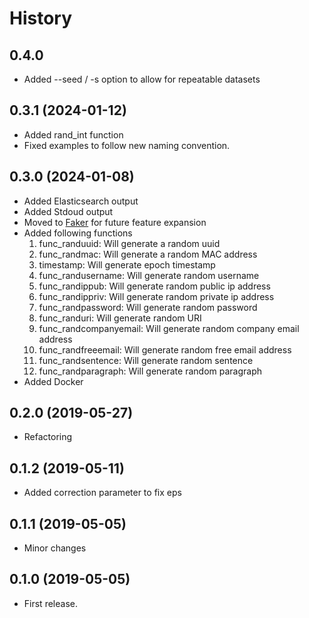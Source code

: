 # History

## 0.4.0

- Added --seed / -s option to allow for repeatable datasets

## 0.3.1 (2024-01-12)

- Added rand_int function
- Fixed examples to follow new naming convention.

## 0.3.0 (2024-01-08)

- Added Elasticsearch output
- Added Stdoud output
- Moved to [Faker](https://faker.readthedocs.io) for future feature expansion
- Added following functions
    1. func_randuuid: Will generate a random uuid
    2. func_randmac: Will generate a random MAC address
    3. timestamp: Will generate epoch timestamp
    4. func_randusername: Will generate random username
    5. func_randippub: Will generate random public ip address
    6. func_randippriv: Will generate random private ip address
    7. func_randpassword: Will generate random password
    8. func_randuri: Will generate random URI
    9. func_randcompanyemail: Will generate random company email address
    10. func_randfreeemail: Will generate random free email address
    11. func_randsentence: Will generate random sentence
    12. func_randparagraph: Will generate random paragraph
- Added Docker

## 0.2.0 (2019-05-27)

- Refactoring

## 0.1.2 (2019-05-11)

- Added correction parameter to fix eps

## 0.1.1 (2019-05-05)

- Minor changes

## 0.1.0 (2019-05-05)

- First release.
